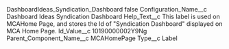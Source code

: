<?xml version="1.0" encoding="UTF-8"?>
<CustomMetadata xmlns="http://soap.sforce.com/2006/04/metadata" xmlns:xsi="http://www.w3.org/2001/XMLSchema-instance" xmlns:xsd="http://www.w3.org/2001/XMLSchema">
    <label>DashboardIdeas_Syndication_Dashboard</label>
    <protected>false</protected>
    <values>
        <field>Configuration_Name__c</field>
        <value xsi:type="xsd:string">Dashboard Ideas Syndication Dashboard</value>
    </values>
    <values>
        <field>Help_Text__c</field>
        <value xsi:type="xsd:string">This label is used on MCAHome Page, and stores the Id of &quot;Syndication Dashboard&quot; displayed on MCA Home Page.</value>
    </values>
    <values>
        <field>Id_Value__c</field>
        <value xsi:type="xsd:string">10190000002Y9Ng</value>
    </values>
    <values>
        <field>Parent_Component_Name__c</field>
        <value xsi:type="xsd:string">MCAHomePage</value>
    </values>
    <values>
        <field>Type__c</field>
        <value xsi:type="xsd:string">Label</value>
    </values>
</CustomMetadata>
